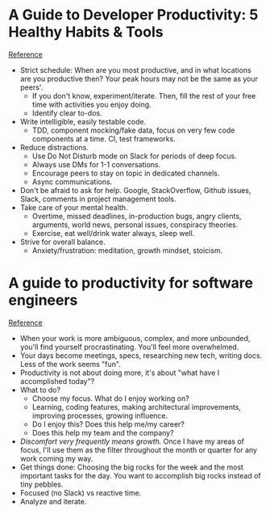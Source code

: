 # A Guide to Developer Productivity: 5 Healthy Habits & Tools
[Reference](https://snipcart.com/blog/guide-developer-productivity-tools)

- Strict schedule: When are you most productive, and in what locations are you productive then? Your peak hours may not be the same as your peers'.
  - If you don't know, experiment/iterate. Then, fill the rest of your free time with activities you enjoy doing.
  - Identify clear to-dos.
- Write intelligible, easily testable code.
  - TDD, component mocking/fake data, focus on very few code components at a time. CI, test frameworks.
- Reduce distractions.
  - Use Do Not Disturb mode on Slack for periods of deep focus.
  - Always use DMs for 1-1 conversations.
  - Encourage peers to stay on topic in dedicated channels.
  - Async communications.
- Don't be afraid to ask for help. Google, StackOverflow, Github issues, Slack, comments in project management tools.
- Take care of your mental health.
  - Overtime, missed deadlines, in-production bugs, angry clients, arguments, world news, personal issues, conspiracy theories.
  - Exercise, eat well/drink water always, sleep well.
- Strive for overall balance.
  - Anxiety/frustration: meditation, growth mindset, stoicism.

# A guide to productivity for software engineers
[Reference](https://circleci.com/blog/a-guide-to-productivity-for-software-engineers/)

- When your work is more ambiguous, complex, and more unbounded, you'll find yourself procrastinating. You'll feel more overwhelmed.
- Your days become meetings, specs, researching new tech, writing docs. Less of the work seems "fun".
- Productivity is not about doing more, it's about "what have I accomplished today"?
- What to do?
  - Choose my focus. What do I enjoy working on?
  - Learning, coding features, making architectural improvements, improving processes, growing influence.
  - Do I enjoy this? Does this help me/my career?
  - Does this help my team and the company?
- *Discomfort very frequently means growth.* Once I have my areas of focus, I'll use them as the filter throughout the month or quarter for any work coming my way.
- Get things done: Choosing the big rocks for the week and the most important tasks for the day. You want to accomplish big rocks instead of tiny pebbles.
- Focused (no Slack) vs reactive time.
- Analyze and iterate.
